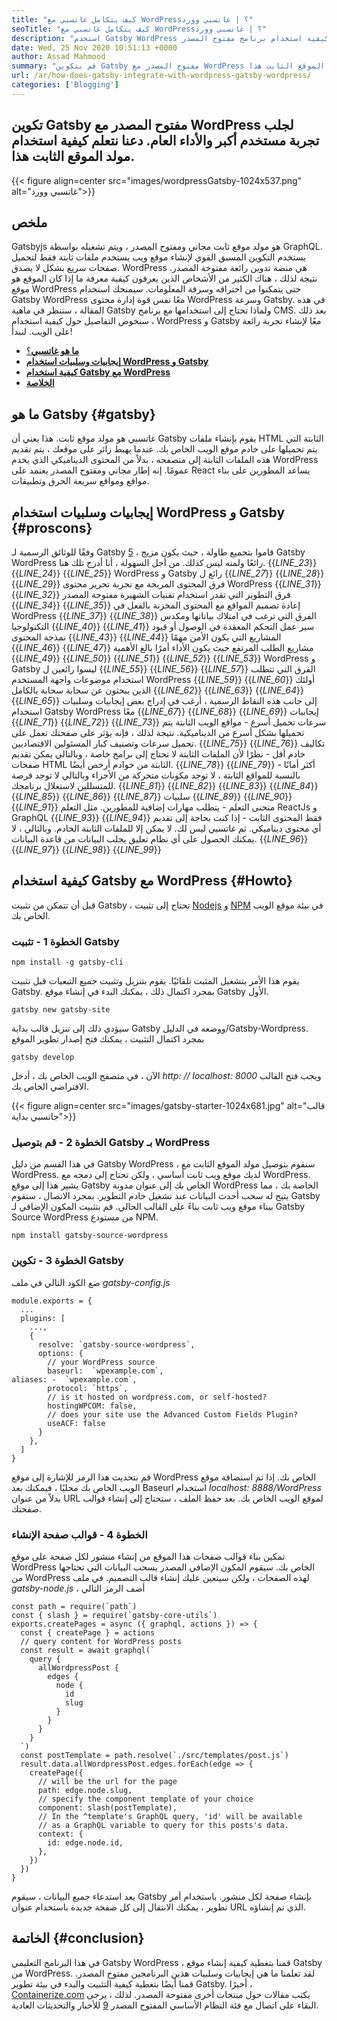```yaml
---
title: "كيف يتكامل غاتسبي مع WordPress؟ | غاتسبي وورد" 
seoTitle: "كيف يتكامل غاتسبي مع WordPress؟ | غاتسبي وورد" 
description: "استخدم Gatsby WordPress معًا لتحسين سرعة موقع الويب الخاص بك وقابلية التوسع والأمان. في هذا البرنامج التعليمي ، ستتعلم كيفية استخدام برنامج مفتوح المصدر." 
date: Wed, 25 Nov 2020 10:51:13 +0000
author: Assad Mahmood
summary: "قم بتكوين Gatsby مفتوح المصدر مع WordPress الخاص بك لجلب تجربة مستخدم أكبر والأداء العام. دعنا نتعلم كيفية استخدام مولد الموقع الثابت هذا." 
url: /ar/how-does-gatsby-integrate-with-wordpress-gatsby-wordpress/
categories: ['Blogging']
---
```


## تكوين Gatsby مفتوح المصدر مع WordPress لجلب تجربة مستخدم أكبر والأداء العام. دعنا نتعلم كيفية استخدام مولد الموقع الثابت هذا.

{{< figure align=center src="images/wordpressGatsby-1024x537.png" alt="غاتسبي وورد">}}


## ملخص
Gatsbyjs هو مولد موقع ثابت مجاني ومفتوح المصدر ، ويتم تشغيله بواسطة GraphQL. يستخدم التكوين المسبق القوي لإنشاء موقع ويب يستخدم ملفات ثابتة فقط لتحميل صفحات سريع بشكل لا يصدق. WordPress هي منصة تدوين رائعة مفتوحة المصدر. نتيجة لذلك ، هناك الكثير من الأشخاص الذين يعرفون كيفية معرفة ما إذا كان الموقع هو موقع WordPress حتى يتمكنوا من اختراقه وسرقة المعلومات. سيمنحك استخدام Gatsby WordPress معًا نفس قوة إدارة محتوى WordPress وسرعة Gatsby.
في هذه المقالة ، سننظر في ماهية Gatsby ولماذا تحتاج إلى استخدامها مع برنامج CMS. بعد ذلك ، سنخوض التفاصيل حول كيفية استخدام WordPress و Gatsby معًا لإنشاء تجربة رائعة على الويب. لنبدأ!
* [**ما هو غاتسبي**؟][1]
* **[إيجابيات وسلبيات استخدام WordPress و Gatsby][2]**
* **[كيفية استخدام Gatsby مع WordPress][3]**
* **[الخلاصة][4]**

## ما هو Gatsby   {#gatsby}
غاتسبي هو مولد موقع ثابت. هذا يعني أن Gatsby يقوم بإنشاء ملفات HTML الثابتة التي يتم تحميلها على خادم موقع الويب الخاص بك. عندما يهبط زائر على موقعك ، يتم تقديم هذه الملفات الثابتة إلى متصفحه ، بدلاً من المحتوى الديناميكي الذي يخدم WordPress عمومًا. إنه إطار مجاني ومفتوح المصدر يعتمد على React يساعد المطورين على بناء مواقع ومواقع سريعة الحرق وتطبيقات.

## إيجابيات وسلبيات استخدام WordPress و Gatsby   {#proscons}
وفقًا للوثائق الرسمية لـ Gatsby [5] ، قاموا بتجميع طاولة ، حيث يكون مزيج Gatsby WordPress رائعًا ولمنه ليس كذلك. من أجل السهولة ، أنا أدرج تلك هنا.
{{_LINE_23_}}
{{_LINE_24_}}
{{_LINE_25_}}
      WordPress و Gatsby رائع ل
{{_LINE_27_}}
{{_LINE_28_}}
{{_LINE_29_}}
        فرق المحتوى المريحة مع تجربة تحرير محتوى WordPress
{{_LINE_31_}}
{{_LINE_32_}}
        فرق التطوير التي تقدر استخدام تقنيات الشهيرة مفتوحة المصدر
{{_LINE_34_}}
{{_LINE_35_}}
        إعادة تصميم المواقع مع المحتوى المخزنة بالفعل في WordPress
{{_LINE_37_}}
{{_LINE_38_}}
        الفرق التي ترغب في امتلاك بياناتها ومكدس التكنولوجيا
{{_LINE_40_}}
{{_LINE_41_}}
        سير عمل التحكم المعقدة في الوصول أو قيود نمذجة المحتوى
{{_LINE_43_}}
{{_LINE_44_}}
        المشاريع التي يكون الأمن مهمًا
{{_LINE_46_}}
{{_LINE_47_}}
        مشاريع الطلب المرتفع حيث يكون الأداء أمرًا بالغ الأهمية
{{_LINE_49_}}
{{_LINE_50_}}
{{_LINE_51_}}
{{_LINE_52_}}
{{_LINE_53_}}
      WordPress و Gatsby ليسوا رائعين ل
{{_LINE_55_}}
{{_LINE_56_}}
{{_LINE_57_}}
        الفرق التي تتطلب استخدام موضوعات واجهة المستخدم WordPress
{{_LINE_59_}}
{{_LINE_60_}}
        أولئك الذين يبحثون عن سحابة سحابة بالكامل
{{_LINE_62_}}
{{_LINE_63_}}
{{_LINE_64_}}
{{_LINE_65_}}
إلى جانب هذه النقاط الرسمية ، أرغب في إدراج بعض إيجابيات وسلبيات استخدام Gatsby WordPress معًا
{{_LINE_67_}}
{{_LINE_68_}}
{{_LINE_69_}}
      إيجابيات
{{_LINE_71_}}
{{_LINE_72_}}
{{_LINE_73_}}
        سرعات تحميل أسرع - مواقع الويب الثابتة يتم تحميلها بشكل أسرع من الديناميكية. نتيجة لذلك ، فإنه يؤثر على صفحتك تعمل على تحميل سرعات وتصنيف كبار المسئولين الاقتصاديين.
{{_LINE_75_}}
{{_LINE_76_}}
        تكاليف خادم أقل - نظرًا لأن الملفات الثابتة لا تحتاج إلى برامج خاصة ، وبالتالي يمكن تقديم صفحات HTML الثابتة من خوادم أرخص أيضًا.
{{_LINE_78_}}
{{_LINE_79_}}
        أكثر أمانًا - بالنسبة للمواقع الثابتة ، لا توجد مكونات متحركة من الأجزاء وبالتالي لا توجد فرصة للمتسللين لاستغلال برنامجك.
{{_LINE_81_}}
{{_LINE_82_}}
{{_LINE_83_}}
{{_LINE_84_}}
{{_LINE_85_}}
{{_LINE_86_}}
{{_LINE_87_}}
      سلبيات
{{_LINE_89_}}
{{_LINE_90_}}
{{_LINE_91_}}
        منحنى التعلم - يتطلب مهارات إضافية للمطورين. مثل التعلم ReactJs و GraphQL
{{_LINE_93_}}
{{_LINE_94_}}
        فقط المحتوى الثابت - إذا كنت بحاجة إلى تقديم أي محتوى ديناميكي. ثم غاتسبي ليس لك. لا يمكن إلا للملفات الثابتة الخادم. وبالتالي ، لا يمكنك الحصول على أي نظام تعليق يجلب البيانات من قاعدة البيانات.
{{_LINE_96_}}
{{_LINE_97_}}
{{_LINE_98_}}
{{_LINE_99_}}

## كيفية استخدام Gatsby مع WordPress   {#Howto}
قبل أن تتمكن من تثبيت Gatsby ، تحتاج إلى تثبيت [Nodejs][6] و [NPM][7] في بيئة موقع الويب الخاص بك.

### الخطوة 1 - تثبيت Gatsby
```
npm install -g gatsby-cli
```
يقوم هذا الأمر بتشغيل المثبت تلقائيًا. يقوم بتنزيل وتثبيت جميع التبعيات قبل تثبيت Gatsby. بمجرد اكتمال ذلك ، يمكنك البدء في إنشاء موقع Gatsby الأول.
```
gatsby new gatsby-site
```
سيؤدي ذلك إلى تنزيل قالب بداية Gatsby ووضعه في الدليل/Gatsby-Wordpress. بمجرد اكتمال التثبيت ، يمكنك فتح إصدار تطوير الموقع
```
gatsby develop
```
الآن ، في متصفح الويب الخاص بك ، أدخل _http: // localhost: 8000_ ويجب فتح القالب الافتراضي الخاص بك.

{{< figure align=center src="images/gatsby-starter-1024x681.jpg" alt="قالب جاتسبي بداية">}}


### الخطوة 2 - قم بتوصيل Gatsby بـ WordPress
في هذا القسم من دليل Gatsby WordPress ، سنقوم بتوصيل مولد الموقع الثابت مع WordPress. لديك موقع ويب ثابت أساسي ، ولكن تحتاج إلى دمجه مع WordPress. يشير هذا إلى موقع Gatsby الخاص بك إلى عنوان مدونة WordPress الخاصة بك ، مما يتيح له سحب أحدث البيانات عند تشغيل خادم التطوير. بمجرد الاتصال ، ستقوم Gatsby ببناء موقع ويب ثابت بناءً على القالب الحالي.
قم بتثبيت المكون الإضافي لـ Gatsby Source WordPress من مستودع NPM.
```
npm install gatsby-source-wordpress
```

### الخطوة 3 - تكوين Gatsby
ضع الكود التالي في ملف _gatsby-config.js_
```
module.exports = {
  ...
  plugins: [
    ...,
    {
      resolve: `gatsby-source-wordpress`,
      options: {
        // your WordPress source
        baseurl:  `wpexample.com`,
aliases: -  `wpexample.com`,
        protocol: `https`,
        // is it hosted on wordpress.com, or self-hosted?
        hostingWPCOM: false,
        // does your site use the Advanced Custom Fields Plugin?
        useACF: false
      }
    },
  ]
}
```
قم بتحديث هذا الرمز للإشارة إلى موقع WordPress الخاص بك. إذا تم استضافة موقع الويب الخاص بك محليًا ، فيمكنك بعد Baseurl استخدام _localhost: 8888/WordPress_ بدلاً من عنوان URL لموقع الويب الخاص بك. بعد حفظ الملف ، ستحتاج إلى إنشاء قوالب صفحتك.

### الخطوة 4 - قوالب صفحة الإنشاء
تمكين بناء قوالب صفحات هذا الموقع من إنشاء منشور لكل صفحة على موقع WordPress الخاص بك. سيقوم المكون الإضافي المصدر بسحب البيانات التي تحتاجها من WordPress لهذه الصفحات ، ولكن سيتعين عليك إنشاء قالب التصميم.
في ملف _gatsby-node.js_ ، أضف الرمز التالي
```
const path = require(`path`)
const { slash } = require(`gatsby-core-utils`)
exports.createPages = async ({ graphql, actions }) => {
  const { createPage } = actions
  // query content for WordPress posts
  const result = await graphql(`
    query {
      allWordpressPost {
        edges {
          node {
            id
            slug
          }
        }
      }
    }
  `)
  const postTemplate = path.resolve(`./src/templates/post.js`)
  result.data.allWordpressPost.edges.forEach(edge => {
    createPage({
      // will be the url for the page
      path: edge.node.slug,
      // specify the component template of your choice
      component: slash(postTemplate),
      // In the ^template's GraphQL query, 'id' will be available
      // as a GraphQL variable to query for this posts's data.
      context: {
        id: edge.node.id,
      },
    })
  })
}
```
بعد استدعاء جميع البيانات ، سيقوم Gatsby بإنشاء صفحة لكل منشور. باستخدام أمر تطوير ، يمكنك الانتقال إلى كل صفحة جديدة باستخدام عنوان URL الذي تم إنشاؤه.

## الخاتمة   {#conclusion}
في هذا البرنامج التعليمي Gatsby WordPress ، قمنا بتغطية كيفية إنشاء موقع Gatsby من WordPress. لقد تعلمنا ما هي إيجابيات وسلبيات هذين البرنامجين مفتوح المصدر. قمنا أيضًا بتغطية كيفية التثبيت والبدء في بيئة تطوير Gatsby.
أخيرًا ، [Containerize.com][8] يكتب مقالات حول منتجات أخرى مفتوحة المصدر. لذلك ، يرجى البقاء على اتصال مع فئة النظام الأساسي المفتوح المصدر [9] للأخبار والتحديثات العادية.

  
[1]: #gatsby
[2]: #proscons
[3]: #howto
[4]: #conclusion
[5]: https://www.gatsbyjs.com/guides/wordpress/
[6]: https://nodejs.org/en/
[7]: https://www.npmjs.com/
[8]: https://www.containerize.com/
[9]: https://products.containerize.com/blogging/
